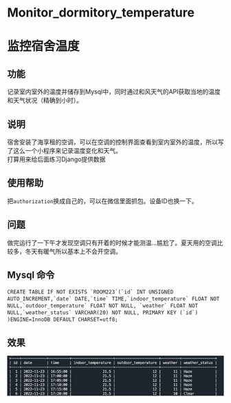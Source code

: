 # Monitor_dormitory_temperature
# 监控宿舍温度
## 功能
记录室内室外的温度并储存到Mysql中，同时通过和风天气的API获取当地的温度和天气状况（精确到小时）。

## 说明
宿舍安装了海享租的空调，可以在空调的控制界面查看到室内室外的温度，所以写了这么一个小程序来记录温度变化和天气。   
打算用来给后面练习Django提供数据

## 使用帮助
把```authorization```换成自己的，可以在微信里面抓包。设备ID也换一下。

## 问题
做完运行了一下午才发现空调只有开着的时候才能测温...尴尬了。夏天用的空调比较多，冬天有暖气所以基本上不会开空调。


## Mysql 命令
```
CREATE TABLE IF NOT EXISTS `ROOM223`(`id` INT UNSIGNED AUTO_INCREMENT,`date` DATE,`time` TIME,`indoor_temperature` FLOAT NOT NULL,`outdoor_temperature` FLOAT NOT NULL, `weather` FLOAT NOT NULL,`weather_status` VARCHAR(20) NOT NULL, PRIMARY KEY (`id`) )ENGINE=InnoDB DEFAULT CHARSET=utf8;
```

## 效果
![img_1.png](img_1.png)
